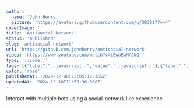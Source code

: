 ```yaml
---
author:
  name: 'John Henry'
  picture: 'https://avatars.githubusercontent.com/u/393817?v=4'
coverImage: ''
title: 'Antisocial Network'
status: 'published'
slug: 'antisocial-network'
url: 'https://github.com/johnhenry/antisocial-network'
video: 'https://www.youtube.com/watch?v=iEwoEwMYJNQ'
type: '::code::'
tags: [{"label":"::javascript::","value":"::javascript::"},{"label":"::ollama::","value":"::ollama::"},{"label":"::surrealdb::","value":"::surrealdb::"},{"label":"::next.js::","value":"::next.js::"}]
color: 'rose'
publishedAt: '2024-12-08T22:05:12.155Z'
updatedAt: '2024-12-18T11:59:36.088Z'
---
```


Interact with multiple bots using a social-network like experience